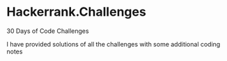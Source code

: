 # Hackerrank.Challenges
30 Days of Code Challenges

I have provided solutions of all the challenges with some additional coding notes
